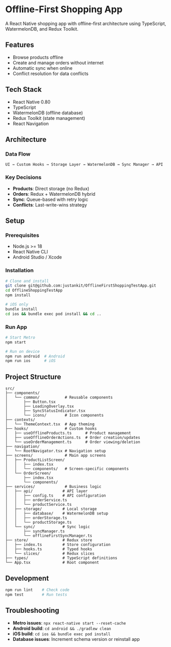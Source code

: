 # Offline-First Shopping App

A React Native shopping app with offline-first architecture using TypeScript, WatermelonDB, and Redux Toolkit.

## Features

- Browse products offline
- Create and manage orders without internet
- Automatic sync when online
- Conflict resolution for data conflicts

## Tech Stack

- React Native 0.80
- TypeScript
- WatermelonDB (offline database)
- Redux Toolkit (state management)
- React Navigation

## Architecture

### Data Flow

```
UI → Custom Hooks → Storage Layer → WatermelonDB → Sync Manager → API
```

### Key Decisions

- **Products**: Direct storage (no Redux)
- **Orders**: Redux + WatermelonDB hybrid
- **Sync**: Queue-based with retry logic
- **Conflicts**: Last-write-wins strategy

## Setup

### Prerequisites

- Node.js >= 18
- React Native CLI
- Android Studio / Xcode

### Installation

```bash
# Clone and install
git clone git@github.com:justankit/OfflineFirstShoppingTestApp.git
cd OfflineShoppingTestApp
npm install

# iOS only
bundle install
cd ios && bundle exec pod install && cd ..
```

### Run App

```bash
# Start Metro
npm start

# Run on device
npm run android  # Android
npm run ios      # iOS
```

## Project Structure

```
src/
├── components/
│   └── common/           # Reusable components
│       ├── Button.tsx
│       ├── LoadingOverlay.tsx
│       ├── SyncStatusIndicator.tsx
│       └── icons/        # Icon components
├── contexts/
│   └── ThemeContext.tsx  # App theming
├── hooks/                # Custom hooks
│   ├── useOfflineProducts.ts      # Product management
│   ├── useOfflineOrderActions.ts  # Order creation/updates
│   └── useOrderManagement.ts      # Order viewing/deletion
├── navigation/
│   └── RootNavigator.tsx # Navigation setup
├── screens/              # Main app screens
│   ├── ProductListScreen/
│   │   ├── index.tsx
│   │   └── components/   # Screen-specific components
│   └── OrderScreen/
│       ├── index.tsx
│       └── components/
├── services/             # Business logic
│   ├── api/             # API layer
│   │   ├── config.ts    # API configuration
│   │   ├── orderService.ts
│   │   └── productService.ts
│   ├── storage/         # Local storage
│   │   ├── database/    # WatermelonDB setup
│   │   ├── orderStorage.ts
│   │   └── productStorage.ts
│   └── sync/            # Sync logic
│       ├── syncManager.ts
│       └── offlineFirstSyncManager.ts
├── store/               # Redux store
│   ├── index.ts         # Store configuration
│   ├── hooks.ts         # Typed hooks
│   └── slices/          # Redux slices
├── types/               # TypeScript definitions
└── App.tsx              # Root component
```

## Development

```bash
npm run lint    # Check code
npm test        # Run tests
```

## Troubleshooting

- **Metro issues**: `npx react-native start --reset-cache`
- **Android build**: `cd android && ./gradlew clean`
- **iOS build**: `cd ios && bundle exec pod install`
- **Database issues**: Increment schema version or reinstall app
